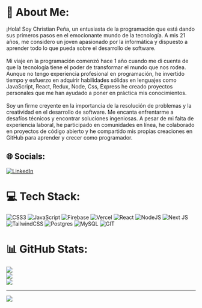 # 💫 About Me:
¡Hola! Soy Christian Peña, un entusiasta de la programación que está dando sus primeros pasos en el emocionante mundo de la tecnología. A mis 21 años, me considero un joven apasionado por la informática y dispuesto a aprender todo lo que pueda sobre el desarrollo de software.<br><br>Mi viaje en la programación comenzó hace 1 año cuando me di cuenta de que la tecnología tiene el poder de transformar el mundo que nos rodea. Aunque no tengo experiencia profesional en programación, he invertido tiempo y esfuerzo en adquirir habilidades sólidas en lenguajes como JavaScript, React, Redux, Node, Css, Express  he creado proyectos personales que me han ayudado a poner en práctica mis conocimientos.<br><br>Soy un firme creyente en la importancia de la resolución de problemas y la creatividad en el desarrollo de software. Me encanta enfrentarme a desafíos técnicos y encontrar soluciones ingeniosas. A pesar de mi falta de experiencia laboral, he participado en comunidades en línea, he colaborado en proyectos de código abierto y he compartido mis propias creaciones en GitHub para aprender y crecer como programador.


## 🌐 Socials:
[![LinkedIn](https://img.shields.io/badge/LinkedIn-%230077B5.svg?logo=linkedin&logoColor=white)](https://linkedin.com/in/https://www.linkedin.com/in/christianpeya01/) 

# 💻 Tech Stack:
![CSS3](https://img.shields.io/badge/css3-%231572B6.svg?style=for-the-badge&logo=css3&logoColor=white) ![JavaScript](https://img.shields.io/badge/javascript-%23323330.svg?style=for-the-badge&logo=javascript&logoColor=%23F7DF1E) ![Firebase](https://img.shields.io/badge/firebase-%23039BE5.svg?style=for-the-badge&logo=firebase) ![Vercel](https://img.shields.io/badge/vercel-%23000000.svg?style=for-the-badge&logo=vercel&logoColor=white) ![React](https://img.shields.io/badge/react-%2320232a.svg?style=for-the-badge&logo=react&logoColor=%2361DAFB) ![NodeJS](https://img.shields.io/badge/node.js-6DA55F?style=for-the-badge&logo=node.js&logoColor=white) ![Next JS](https://img.shields.io/badge/Next-black?style=for-the-badge&logo=next.js&logoColor=white) ![TailwindCSS](https://img.shields.io/badge/tailwindcss-%2338B2AC.svg?style=for-the-badge&logo=tailwind-css&logoColor=white) ![Postgres](https://img.shields.io/badge/postgres-%23316192.svg?style=for-the-badge&logo=postgresql&logoColor=white) ![MySQL](https://img.shields.io/badge/mysql-%2300f.svg?style=for-the-badge&logo=mysql&logoColor=white) ![GIT](https://img.shields.io/badge/Git-fc6d26?style=for-the-badge&logo=git&logoColor=white)
# 📊 GitHub Stats:
![](https://github-readme-stats.vercel.app/api?username=ChrisPY-31&theme=blue-green&hide_border=true&include_all_commits=false&count_private=false)<br/>
![](https://github-readme-streak-stats.herokuapp.com/?user=ChrisPY-31&theme=blue-green&hide_border=true)<br/>
![](https://github-readme-stats.vercel.app/api/top-langs/?username=ChrisPY-31&theme=blue-green&hide_border=true&include_all_commits=false&count_private=false&layout=compact)

---
[![](https://visitcount.itsvg.in/api?id=ChrisPY-31&icon=0&color=0)](https://visitcount.itsvg.in)

<!-- Proudly created with GPRM ( https://gprm.itsvg.in ) -->
